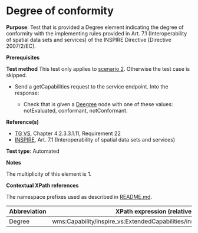 # Degree of conformity

**Purpose**: Test that is provided a Degree element indicating the degree of conformity with the implementing rules provided in Art. 7.1 (Interoperability of spatial data sets and services) of the INSPIRE Directive [Directive 2007/2/EC].

**Prerequisites**

**Test method**
This test only applies to [scenario 2](./README.md#scenarios). Otherwise the test case is skipped.

* Send a getCapabilities request to the service endpoint. Into the response:

  * Check that is given a [Deegree](#Degree) node with one of these values: notEvaluated, conformant, notConformant.

**Reference(s)**
* [TG VS](./README.md#ref_TG_VS), Chapter 4.2.3.3.1.11, Requirement 22
* [INSPIRE](./README.md#ref_INSPIRE), Art. 7.1 (Interoperability of spatial data sets and services)

**Test type**: Automated

**Notes**

The multiplicity of this element is 1.

**Contextual XPath references**

The namespace prefixes used as described in [README.md](./README.md#namespaces).

Abbreviation                                               |  XPath expression (relative to wms:WMS_Capabilities)
---------------------------------------------------------- | -------------------------------------------------------------------------
Degree <a name="Degree"></a> | wms:Capability/inspire_vs:ExtendedCapabilities/inspire_common:Conformity/inspire_common:Degree